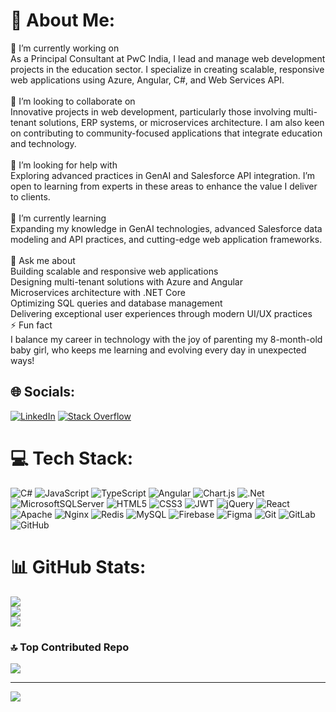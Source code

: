 # 💫 About Me:
🔭 I’m currently working on<br>As a Principal Consultant at PwC India, I lead and manage web development projects in the education sector. I specialize in creating scalable, responsive web applications using Azure, Angular, C#, and Web Services API.<br><br>👯 I’m looking to collaborate on<br>Innovative projects in web development, particularly those involving multi-tenant solutions, ERP systems, or microservices architecture. I am also keen on contributing to community-focused applications that integrate education and technology.<br><br>🤝 I’m looking for help with<br>Exploring advanced practices in GenAI and Salesforce API integration. I’m open to learning from experts in these areas to enhance the value I deliver to clients.<br><br>🌱 I’m currently learning<br>Expanding my knowledge in GenAI technologies, advanced Salesforce data modeling and API practices, and cutting-edge web application frameworks.<br><br>💬 Ask me about<br>Building scalable and responsive web applications<br>Designing multi-tenant solutions with Azure and Angular<br>Microservices architecture with .NET Core<br>Optimizing SQL queries and database management<br>Delivering exceptional user experiences through modern UI/UX practices<br>⚡ Fun fact<br>I balance my career in technology with the joy of parenting my 8-month-old baby girl, who keeps me learning and evolving every day in unexpected ways!


## 🌐 Socials:
[![LinkedIn](https://img.shields.io/badge/LinkedIn-%230077B5.svg?logo=linkedin&logoColor=white)](https://linkedin.com/in/ratul-chandra-dutta) [![Stack Overflow](https://img.shields.io/badge/-Stackoverflow-FE7A16?logo=stack-overflow&logoColor=white)](https://stackoverflow.com/users/TechVision) 

# 💻 Tech Stack:
![C#](https://img.shields.io/badge/c%23-%23239120.svg?style=for-the-badge&logo=csharp&logoColor=white) ![JavaScript](https://img.shields.io/badge/javascript-%23323330.svg?style=for-the-badge&logo=javascript&logoColor=%23F7DF1E) ![TypeScript](https://img.shields.io/badge/typescript-%23007ACC.svg?style=for-the-badge&logo=typescript&logoColor=white) ![Angular](https://img.shields.io/badge/angular-%23DD0031.svg?style=for-the-badge&logo=angular&logoColor=white) ![Chart.js](https://img.shields.io/badge/chart.js-F5788D.svg?style=for-the-badge&logo=chart.js&logoColor=white) ![.Net](https://img.shields.io/badge/.NET-5C2D91?style=for-the-badge&logo=.net&logoColor=white) ![MicrosoftSQLServer](https://img.shields.io/badge/Microsoft%20SQL%20Server-CC2927?style=for-the-badge&logo=microsoft%20sql%20server&logoColor=white) ![HTML5](https://img.shields.io/badge/html5-%23E34F26.svg?style=for-the-badge&logo=html5&logoColor=white) ![CSS3](https://img.shields.io/badge/css3-%231572B6.svg?style=for-the-badge&logo=css3&logoColor=white) ![JWT](https://img.shields.io/badge/JWT-black?style=for-the-badge&logo=JSON%20web%20tokens) ![jQuery](https://img.shields.io/badge/jquery-%230769AD.svg?style=for-the-badge&logo=jquery&logoColor=white) ![React](https://img.shields.io/badge/react-%2320232a.svg?style=for-the-badge&logo=react&logoColor=%2361DAFB) ![Apache](https://img.shields.io/badge/apache-%23D42029.svg?style=for-the-badge&logo=apache&logoColor=white) ![Nginx](https://img.shields.io/badge/nginx-%23009639.svg?style=for-the-badge&logo=nginx&logoColor=white) ![Redis](https://img.shields.io/badge/redis-%23DD0031.svg?style=for-the-badge&logo=redis&logoColor=white) ![MySQL](https://img.shields.io/badge/mysql-4479A1.svg?style=for-the-badge&logo=mysql&logoColor=white) ![Firebase](https://img.shields.io/badge/firebase-a08021?style=for-the-badge&logo=firebase&logoColor=ffcd34) ![Figma](https://img.shields.io/badge/figma-%23F24E1E.svg?style=for-the-badge&logo=figma&logoColor=white) ![Git](https://img.shields.io/badge/git-%23F05033.svg?style=for-the-badge&logo=git&logoColor=white) ![GitLab](https://img.shields.io/badge/gitlab-%23181717.svg?style=for-the-badge&logo=gitlab&logoColor=white) ![GitHub](https://img.shields.io/badge/github-%23121011.svg?style=for-the-badge&logo=github&logoColor=white)
# 📊 GitHub Stats:
![](https://github-readme-stats.vercel.app/api?username=merats14&theme=transparent&hide_border=false&include_all_commits=true&count_private=true)<br/>
![](https://github-readme-streak-stats.herokuapp.com/?user=merats14&theme=transparent&hide_border=false)<br/>
![](https://github-readme-stats.vercel.app/api/top-langs/?username=merats14&theme=transparent&hide_border=false&include_all_commits=true&count_private=true&layout=compact)

### 🔝 Top Contributed Repo
![](https://github-contributor-stats.vercel.app/api?username=merats14&limit=5&theme=default&combine_all_yearly_contributions=true)

---
[![](https://visitcount.itsvg.in/api?id=merats14&icon=0&color=0)](https://visitcount.itsvg.in)

<!-- Proudly created with GPRM ( https://gprm.itsvg.in ) -->
